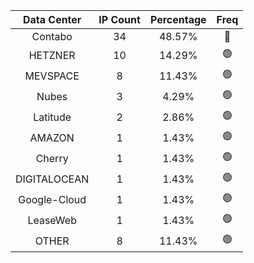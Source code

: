 | Data Center | IP Count | Percentage | Freq |
|:------------:|:--------:|:-----------:|:-----:|
| Contabo | 34 | 48.57% | 🔴 |
| HETZNER | 10 | 14.29% | 🟢 |
| MEVSPACE | 8 | 11.43% | 🟢 |
| Nubes | 3 | 4.29% | 🟢 |
| Latitude | 2 | 2.86% | 🟢 |
| AMAZON | 1 | 1.43% | 🟢 |
| Cherry | 1 | 1.43% | 🟢 |
| DIGITALOCEAN | 1 | 1.43% | 🟢 |
| Google-Cloud | 1 | 1.43% | 🟢 |
| LeaseWeb | 1 | 1.43% | 🟢 |
| OTHER | 8 | 11.43% | 🟢 |